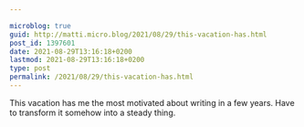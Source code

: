 ```yaml
---

microblog: true
guid: http://matti.micro.blog/2021/08/29/this-vacation-has.html
post_id: 1397601
date: 2021-08-29T13:16:18+0200
lastmod: 2021-08-29T13:16:18+0200
type: post
permalink: /2021/08/29/this-vacation-has.html
---
```

This vacation has me the most motivated about writing in a few years. Have to transform it somehow into a steady thing.
